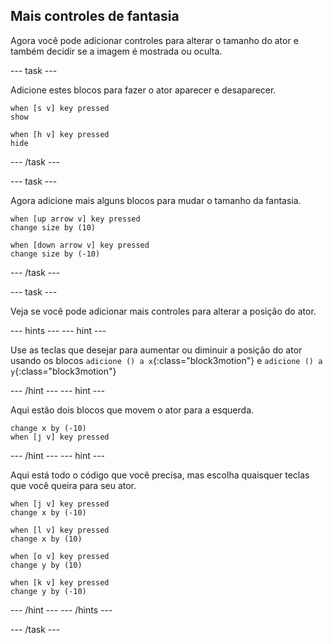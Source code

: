 ## Mais controles de fantasia

Agora você pode adicionar controles para alterar o tamanho do ator e também decidir se a imagem é mostrada ou oculta.

--- task ---

Adicione estes blocos para fazer o ator aparecer e desaparecer.

```blocks3
when [s v] key pressed
show

when [h v] key pressed
hide
```

--- /task ---

--- task ---

Agora adicione mais alguns blocos para mudar o tamanho da fantasia.

```blocks3
when [up arrow v] key pressed
change size by (10)

when [down arrow v] key pressed
change size by (-10)
```

--- /task ---

--- task ---

Veja se você pode adicionar mais controles para alterar a posição do ator.

--- hints --- --- hint ---

Use as teclas que desejar para aumentar ou diminuir a posição do ator usando os blocos `adicione () a x`{:class="block3motion"} e `adicione () a y`{:class="block3motion"}

--- /hint --- --- hint ---

Aqui estão dois blocos que movem o ator para a esquerda.

```blocks3
change x by (-10)
when [j v] key pressed
```

--- /hint --- --- hint ---

Aqui está todo o código que você precisa, mas escolha quaisquer teclas que você queira para seu ator.

```blocks3
when [j v] key pressed
change x by (-10)

when [l v] key pressed
change x by (10)

when [o v] key pressed
change y by (10)

when [k v] key pressed
change y by (-10)
```

--- /hint --- --- /hints ---



--- /task ---


